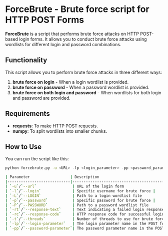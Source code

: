 # ForceBrute - Brute force script for HTTP POST Forms

**ForceBrute** is a script that performs brute force attacks on HTTP POST-based login forms. It allows you to conduct brute force attacks using wordlists for different login and password combinations.

## Functionality

This script allows you to perform brute force attacks in three different ways:

1. **brute force on login** - When a login wordlist is provided.
2. **brute force on password** - When a password wordlist is provided.
3. **brute force on both login and password** - When wordlists for both login and password are provided.

## Requirements

- **requests**: To make HTTP POST requests.
- **numpy**: To split wordlists into smaller chunks.

## How to Use

You can run the script like this:

```bash
python forcebrute.py -u <URL> -lp <login_parameter> -pp <password_parameter> -l <login_list> -p <password_list> -rt <failed_response_text> -t <number_of_threads>```

| Parameter                  | Description                                                                                                      |
|----------------------------|------------------------------------------------------------------------------------------------------------------|
| `-u`/`--url`                | URL of the login form                                                                                             |
| `-l`/`--login`              | Specific username for brute force |
| `-L`/`--LOGIN`              | Path to a login wordlist file                                                                     |
| `-p`/`--password`           | Specific password for brute force |
| `-P`/`--PASSWORD`           | Path to a password wordlist file                                                                 |
| `-rt`/`--response-text`     | Text indicating a failed login response (useful for error checking in the form)                                  |
| `-rc`/`--response-code`     | HTTP response code for successful login (e.g., 302 for redirect)                                                  |
| `-t`/`--threads`            | Number of threads to use for brute force (maximum 120, default 5)                                                     |
| `-lp`/`--login-parameter`   | The login parameter name in the POST form                                                                         |
| `-pp`/`--password-parameter`| The password parameter name in the POST form                                                                     |
